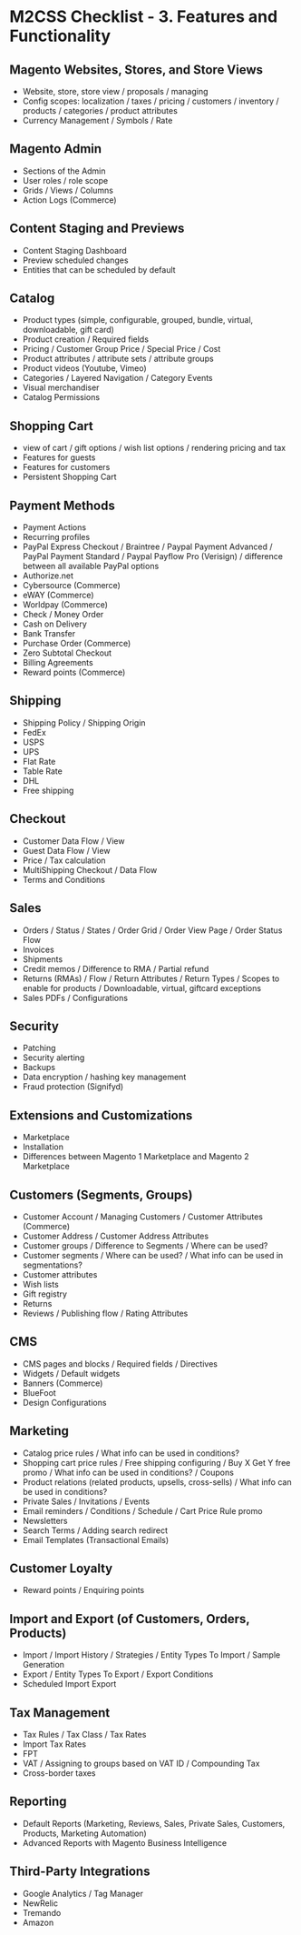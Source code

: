 # M2CSS Checklist - 3. Features and Functionality

## Magento Websites, Stores, and Store Views

- Website, store, store view / proposals / managing
- Config scopes: localization / taxes / pricing / customers / inventory / products / categories / product attributes
- Currency Management / Symbols / Rate

## Magento Admin

- Sections of the Admin
- User roles / role scope
- Grids / Views / Columns
- Action Logs (Commerce)

## Content Staging and Previews

- Content Staging Dashboard
- Preview scheduled changes
- Entities that can be scheduled by default

## Catalog

- Product types (simple, configurable, grouped, bundle, virtual, downloadable, gift card)
- Product creation / Required fields
- Pricing / Customer Group Price / Special Price / Cost
- Product attributes / attribute sets / attribute groups
- Product videos (Youtube, Vimeo)
- Categories / Layered Navigation / Category Events
- Visual merchandiser
- Catalog Permissions

## Shopping Cart

- view of cart / gift options / wish list options / rendering pricing and tax
- Features for guests
- Features for customers
- Persistent Shopping Cart

## Payment Methods

- Payment Actions
- Recurring profiles
- PayPal Express Checkout / Braintree / Paypal Payment Advanced / PayPal Payment Standard / Paypal Payflow Pro (Verisign) / difference between all available PayPal options
- Authorize.net
- Cybersource (Commerce)
- eWAY (Commerce)
- Worldpay (Commerce)
- Check / Money Order
- Cash on Delivery
- Bank Transfer
- Purchase Order (Commerce)
- Zero Subtotal Checkout
- Billing Agreements
- Reward points (Commerce)

## Shipping

- Shipping Policy / Shipping Origin
- FedEx
- USPS
- UPS
- Flat Rate
- Table Rate
- DHL
- Free shipping

## Checkout

- Customer Data Flow / View
- Guest Data Flow / View
- Price / Tax calculation
- MultiShipping Checkout / Data Flow
- Terms and Conditions

## Sales

- Orders / Status / States / Order Grid / Order View Page / Order Status Flow
- Invoices
- Shipments
- Credit memos / Difference to RMA / Partial refund
- Returns (RMAs) / Flow / Return Attributes / Return Types / Scopes to enable for products / Downloadable, virtual, giftcard exceptions
- Sales PDFs / Configurations  

## Security

- Patching
- Security alerting
- Backups
- Data encryption / hashing key management
- Fraud protection (Signifyd)

## Extensions and Customizations

- Marketplace
- Installation
- Differences between Magento 1 Marketplace and Magento 2 Marketplace

## Customers (Segments, Groups)

- Customer Account / Managing Customers / Customer Attributes (Commerce)
- Customer Address / Customer Address Attributes
- Customer groups / Difference to Segments / Where can be used?
- Customer segments / Where can be used? / What info can be used in segmentations?
- Customer attributes
- Wish lists
- Gift registry
- Returns
- Reviews / Publishing flow / Rating Attributes

## CMS

- CMS pages and blocks / Required fields / Directives
- Widgets / Default widgets 
- Banners (Commerce)
- BlueFoot
- Design Configurations

## Marketing

- Catalog price rules / What info can be used in conditions?
- Shopping cart price rules / Free shipping configuring / Buy X Get Y free promo / What info can be used in conditions? / Coupons
- Product relations (related products, upsells, cross-sells) / What info can be used in conditions? 
- Private Sales / Invitations / Events
- Email reminders / Conditions / Schedule / Cart Price Rule promo
- Newsletters 
- Search Terms / Adding search redirect
- Email Templates (Transactional Emails)

## Customer Loyalty

- Reward points / Enquiring points

## Import and Export (of Customers, Orders, Products)

- Import / Import History / Strategies / Entity Types To Import / Sample Generation
- Export / Entity Types To Export / Export Conditions
- Scheduled Import Export

## Tax Management 

- Tax Rules / Tax Class / Tax Rates
- Import Tax Rates
- FPT
- VAT / Assigning to groups based on VAT ID / Compounding Tax
- Cross-border taxes

## Reporting

- Default Reports (Marketing, Reviews, Sales, Private Sales, Customers, Products, Marketing Automation)
- Advanced Reports with Magento Business Intelligence 


## Third-Party Integrations

- Google Analytics / Tag Manager
- NewRelic
- Tremando 
- Amazon 
